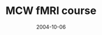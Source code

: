 ---
title: "MCW fMRI course"
project_id: 
date: 2004-10-06
conference_id: ""
presenters:
   - peter_bandettini
summary: "<p>MCW fMRI course, Milwaukee, WI.</p>"
file: /assets/presentations/T153.ppt
filename: T153.ppt
layout: presentation
---